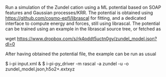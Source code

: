 Run a simulation of the Zundel cation using a ML potential based on 
SOAP features and Gaussian processes/KRR. The potential is obtained
using https://github.com/cosmo-epfl/librascal for fitting, and a 
dedicated interface to compute energy and forces, still using librascal.
The potential can be trained using an example in the librascal source
tree, or fetched as

wget https://www.dropbox.com/s/rk4pddt5uctn0gy/zundel_model.json?dl=0

After having obtained the potential file, the example can be run as usual

$ i-pi input.xml &
$ i-pi-py_driver -m rascal -a zundel -u -o zundel_model.json,h5o2+.extxyz
